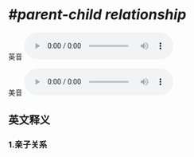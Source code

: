 # ***\#parent-child relationship*** 
英音
<audio src="./media/parent-child relationship1_AAC.aac" controls="controls"></audio>

美音
<audio src="./media/parent-child relationship2_AAC.aac" controls="controls"></audio>



  

英文释义
---
### 1.**亲子关系**  



